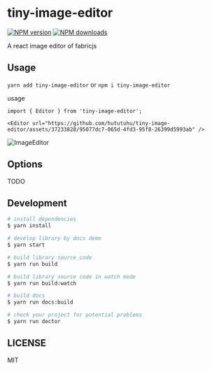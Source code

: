 # tiny-image-editor

[![NPM version](https://img.shields.io/npm/v/tiny-image-editor.svg?style=flat)](https://npmjs.org/package/tiny-image-editor)
[![NPM downloads](http://img.shields.io/npm/dm/tiny-image-editor.svg?style=flat)](https://npmjs.org/package/tiny-image-editor)

A react image editor of fabricjs

## Usage

`yarn add tiny-image-editor`
or
`npm i tiny-image-editor`

usage

```
import { Editor } from 'tiny-image-editor';

<Editor url="https://github.com/hututuhu/tiny-image-editor/assets/37233828/95077dc7-065d-4fd3-95f8-26399d5993ab" />
```

![ImageEditor](https://github.com/hututuhu/tiny-image-editor/assets/37233828/95077dc7-065d-4fd3-95f8-26399d5993ab)

## Options

TODO

## Development

```bash
# install dependencies
$ yarn install

# develop library by docs demo
$ yarn start

# build library source code
$ yarn run build

# build library source code in watch mode
$ yarn run build:watch

# build docs
$ yarn run docs:build

# check your project for potential problems
$ yarn run doctor
```

## LICENSE

MIT
